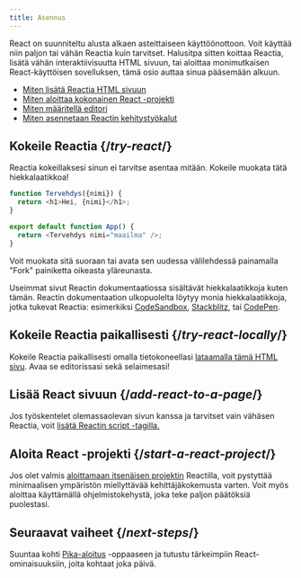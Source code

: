 ```yaml
---
title: Asennus
---
```


<Intro>

React on suunniteltu alusta alkaen asteittaiseen käyttöönottoon. Voit käyttää niin paljon tai vähän Reactia kuin tarvitset. Halusitpa sitten koittaa Reactia, lisätä vähän interaktiivisuutta HTML sivuun, tai aloittaa monimutkaisen React-käyttöisen sovelluksen, tämä osio auttaa sinua pääsemään alkuun.

</Intro>

<YouWillLearn isChapter={true}>

- [Miten lisätä Reactia HTML sivuun](/learn/add-react-to-a-website)
- [Miten aloittaa kokonainen React -projekti](/learn/start-a-new-react-project)
- [Miten määritellä editori](/learn/editor-setup)
- [Miten asennetaan Reactin kehitystyökalut](/learn/react-developer-tools)

</YouWillLearn>

## Kokeile Reactia {/*try-react*/}

Reactia kokeillaksesi sinun ei tarvitse asentaa mitään. Kokeile muokata tätä hiekkalaatikkoa!

<Sandpack>

```js
function Tervehdys({nimi}) {
  return <h1>Hei, {nimi}</h1>;
}

export default function App() {
  return <Tervehdys nimi="maailma" />;
}
```

</Sandpack>

Voit muokata sitä suoraan tai avata sen uudessa välilehdessä painamalla "Fork" painiketta oikeasta yläreunasta.

Useimmat sivut Reactin dokumentaatiossa sisältävät hiekkalaatikkoja kuten tämän. Reactin dokumentaation ulkopuolelta löytyy monia hiekkalaatikkoja, jotka tukevat Reactia: esimerkiksi [CodeSandbox](https://codesandbox.io/s/new), [Stackblitz](https://stackblitz.com/fork/react), tai [CodePen](https://codepen.io/pen?&editors=0010&layout=left&prefill_data_id=3f4569d1-1b11-4bce-bd46-89090eed5ddb).

## Kokeile Reactia paikallisesti {/*try-react-locally*/}

Kokeile Reactia paikallisesti omalla tietokoneellasi [lataamalla tämä HTML sivu](https://raw.githubusercontent.com/reactjs/reactjs.org/main/static/html/single-file-example.html). Avaa se editorissasi sekä selaimesasi!

## Lisää React sivuun {/*add-react-to-a-page*/}

Jos työskentelet olemassaolevan sivun kanssa ja tarvitset vain vähäsen Reactia, voit [lisätä Reactin script -tagilla.](/learn/add-react-to-a-website)

## Aloita React -projekti {/*start-a-react-project*/}

Jos olet valmis [aloittamaan itsenäisen projektin](/learn/start-a-new-react-project) Reactilla, voit pystyttää minimaalisen ympäristön miellyttävää kehittäjäkokemusta varten. Voit myös aloittaa käyttämällä ohjelmistokehystä, joka teke paljon päätöksiä puolestasi.

## Seuraavat vaiheet {/*next-steps*/}

Suuntaa kohti [Pika-aloitus](/learn) -oppaaseen ja tutustu tärkeimpiin React-ominaisuuksiin, joita kohtaat joka päivä.

